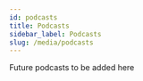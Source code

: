 ```yaml
---
id: podcasts
title: Podcasts
sidebar_label: Podcasts
slug: /media/podcasts
---
```


Future podcasts to be added here
